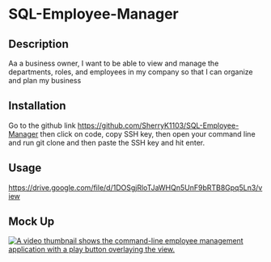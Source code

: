 # SQL-Employee-Manager

## Description

Aa a business owner, I want to be able to view and manage the departments, roles, and employees in my company so that I can organize and plan my business

## Installation

Go to the github link https://github.com/SherryK1103/SQL-Employee-Manager then click on code, copy SSH key, then open your command line and run git clone and then paste the SSH key and hit enter.

## Usage

https://drive.google.com/file/d/1DOSgjRloTJaWHQn5UnF9bRTB8Gpq5Ln3/view

## Mock Up

[![A video thumbnail shows the command-line employee management application with a play button overlaying the view.](./Assets/SQL-Employee-Manager.gif)](https://drive.google.com/file/d/1DOSgjRloTJaWHQn5UnF9bRTB8Gpq5Ln3/view)
